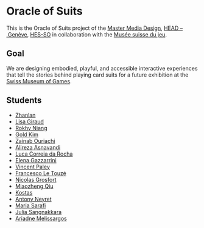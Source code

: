 # Oracle of Suits
This is the Oracle of Suits project of the [Master Media Design](https://www.hesge.ch/head/en/programs-research/master-arts-media-design), [HEAD – Genève](https://www.hesge.ch/head/), [HES-SO](https://www.hes-so.ch/accueil) in collaboration with the [Musée suisse du jeu](https://museedujeu.ch/).

## Goal
We are designing embodied, playful, and accessible interactive experiences that tell the stories behind playing card suits for a future exhibition at the [Swiss Museum of Games](https://museedujeu.ch/).

## Students
- [Zhanlan](https://github.com/orangespy-arts/head-md-oracle-of-suits)
- [Lisa Giraud](https://github.com/lisagrd12/head-md-oracle-of-suits)
- [Rokhy Niang](https://github.com/badjen221/head-md-oracle-of-suits)
- [Gold Kim](https://github.com/imgoldkim/head-md-oracle-of-suits)
- [Zainab Ouriachi](https://github.com/mynameiszainabouriachi-stack/head-md-oracle-of-suits)
- [Alireza Asnavandi](https://github.com/AlirezaAsna/head-md-oracle-of-suits)
- [Luca Correia da Rocha](https://github.com/LucaCDRocha/head-md-oracle-of-suits)
- [Elena Gazzarrini](https://github.com/egazzarr/head-md-oracle-of-suits)
- [Vincent Paley](https://github.com/Vinipae/head-md-oracle-of-suits)
- [Francesco Le Touzé](https://github.com/Funkor-dev/head-md-oracle-of-suits)
- [Nicolas Grosfort](https://github.com/nicolasgrosfort/head-md-oracle-of-suits)
- [Miaozheng Qiu](https://github.com/MiaozhengQ/head-md-oracle-of-suits)
- [Kostas](https://github.com/SevenBrezelos14/head-md-oracle-of-suits)
- [Antony Neyret](https://github.com/antonynyt/head-md-oracle-of-suits)
- [Maria Sarafi](https://github.com/mariasarafi/head-md-oracle-of-suits)
- [Julia Sangnakkara](https://github.com/js3000000/head-md-oracle-of-suits)
- [Ariadne Melissargos](https://github.com/ariameli/head-md-oracle-of-suits)
